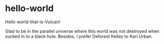 # hello-world

Hello world-that-is-Vulcan!

Glad to be in the parallel universe where this world was not destroyed when sucked in to a black hole.  Besides, I prefer Deforest Kelley to Karl Urban.
